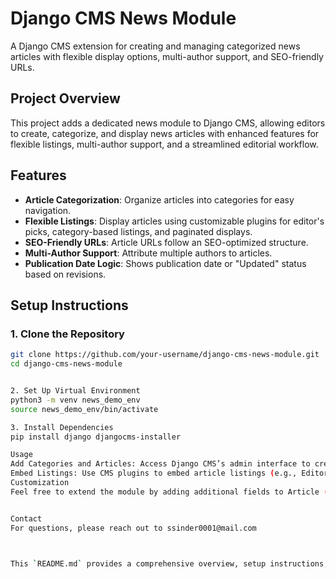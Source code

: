 # Django CMS News Module

A Django CMS extension for creating and managing categorized news articles with flexible display options, multi-author support, and SEO-friendly URLs.

## Project Overview
This project adds a dedicated news module to Django CMS, allowing editors to create, categorize, and display news articles with enhanced features for flexible listings, multi-author support, and a streamlined editorial workflow.

## Features
- **Article Categorization**: Organize articles into categories for easy navigation.
- **Flexible Listings**: Display articles using customizable plugins for editor's picks, category-based listings, and paginated displays.
- **SEO-Friendly URLs**: Article URLs follow an SEO-optimized structure.
- **Multi-Author Support**: Attribute multiple authors to articles.
- **Publication Date Logic**: Shows publication date or "Updated" status based on revisions.

## Setup Instructions

### 1. Clone the Repository
```bash
git clone https://github.com/your-username/django-cms-news-module.git
cd django-cms-news-module


2. Set Up Virtual Environment
python3 -m venv news_demo_env
source news_demo_env/bin/activate

3. Install Dependencies
pip install django djangocms-installer

Usage
Add Categories and Articles: Access Django CMS’s admin interface to create categories and add news articles.
Embed Listings: Use CMS plugins to embed article listings (e.g., Editor’s Picks, category-based lists) on any page.
Customization
Feel free to extend the module by adding additional fields to Article (e.g., tags, featured images) or customizing the cms_plugins.py file to include more listing options.


Contact
For questions, please reach out to ssinder0001@mail.com



This `README.md` provides a comprehensive overview, setup instructions, and guidance on using and customizing the Django CMS news module.
